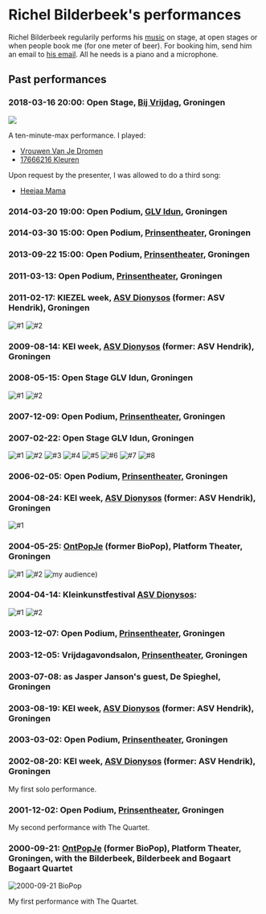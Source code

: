 # Richel Bilderbeek's performances

Richel Bilderbeek regularily performs 
his [music](https://github.com/richelbilderbeek/music)
on stage, at open stages or when people book me (for one meter of beer). 
For booking him, send him an email to 
[his email](http://richelbilderbeek.nl/Email.png). 
All he needs is a piano and a microphone.

## Past performances

### 2018-03-16 20:00: Open Stage, [Bij Vrijdag](https://www.bijvrijdag.nl), Groningen

![](20180316OpenPodium.png)

A ten-minute-max performance. I played:

 * [Vrouwen Van Je Dromen](https://github.com/richelbilderbeek/music/VrouwenVanJeDromen.md)
 * [17666216 Kleuren](https://github.com/richelbilderbeek/music/17666216Kleuren.md)

Upon request by the presenter, I was allowed to do a third song:

 * [Heejaa Mama](https://github.com/richelbilderbeek/music/HeejaaMama.md)

### 2014-03-20 19:00: Open Podium, [GLV Idun](http://www.glv-idun.nl/), Groningen

### 2014-03-30 15:00: Open Podium, [Prinsentheater](http://www.prinsentheater.nl/), Groningen

### 2013-09-22 15:00: Open Podium, [Prinsentheater](http://www.prinsentheater.nl/), Groningen

### 2011-03-13: Open Podium, [Prinsentheater](http://www.prinsentheater.nl/), Groningen

### 2011-02-17: KIEZEL week, [ASV Dionysos](http://www.asvdionysos.nl/) (former: ASV Hendrik), Groningen

![#1](FotoDionysos20110217_1.jpg)
![#2](FotoDionysos20110217_2.jpg)

### 2009-08-14: KEI week, [ASV Dionysos](http://www.asvdionysos.nl/) (former: ASV Hendrik), Groningen

### 2008-05-15: Open Stage GLV Idun, Groningen

![#1](FotoOpenPodiumGlvIdun20080515_1.jpg)
![#2](FotoOpenPodiumGlvIdun20080515_2.jpg)

### 2007-12-09: Open Podium, [Prinsentheater](http://www.prinsentheater.nl/), Groningen

### 2007-02-22: Open Stage GLV Idun, Groningen

![#1](FotoOpenPodium2007_1.jpg) 
![#2](FotoOpenPodium2007_2.jpg)
![#3](FotoOpenPodium2007_3.jpg)
![#4](FotoOpenPodium2007_4.jpg)
![#5](FotoOpenPodium2007_5.jpg)
![#6](FotoOpenPodium2007_6.jpg)
![#7](FotoOpenPodium2007_7.jpg)
![#8](FotoOpenPodium2007_8.jpg)

### 2006-02-05: Open Podium, [Prinsentheater](http://www.prinsentheater.nl/), Groningen

### 2004-08-24: KEI week, [ASV Dionysos](http://www.asvdionysos.nl/) (former: ASV Hendrik), Groningen

![#1](FotoRichelkrijgttieten.jpg)

### 2004-05-25: [OntPopJe](http://www.glv-idun.nl/) (former BioPop), Platform Theater, Groningen

![#1](FotoOntpopje2004_1.jpg)
![#2](FotoOntpopje2004_4.jpg) 
![my audience](FotoOntpopje2004_PubliekTijdensAct.jpg))


### 2004-04-14: Kleinkunstfestival [ASV Dionysos](http://www.asvdionysos.nl/): 

![#1](Foto20040414_kleinkunst068.jpg)
![#2](Foto20040414_kleinkunst069.jpg)

### 2003-12-07: Open Podium, [Prinsentheater](http://www.prinsentheater.nl/), Groningen

### 2003-12-05: Vrijdagavondsalon, [Prinsentheater](http://www.prinsentheater.nl/), Groningen

### 2003-07-08: as Jasper Janson's guest, De Spieghel, Groningen

### 2003-08-19: KEI week, [ASV Dionysos](http://www.asvdionysos.nl/) (former: ASV Hendrik), Groningen

### 2003-03-02: Open Podium, [Prinsentheater](http://www.prinsentheater.nl/), Groningen

### 2002-08-20: KEI week, [ASV Dionysos](http://www.asvdionysos.nl/) (former: ASV Hendrik), Groningen

My first solo performance.

### 2001-12-02: Open Podium, [Prinsentheater](http://www.prinsentheater.nl/), Groningen

My second performance with The Quartet.

### 2000-09-21: [OntPopJe](http://www.glv-idun.nl/) (former BioPop), Platform Theater, Groningen, with the Bilderbeek, Bilderbeek and Bogaart Bogaart Quartet

![2000-09-21 BioPop](FotoBBBBQbiopop.jpg)

My first performance with The Quartet.
